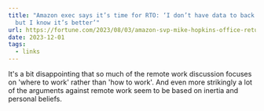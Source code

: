 ```yaml
---
title: "Amazon exec says it’s time for RTO: ‘I don’t have data to back it up,
  but I know it’s better’"
url: https://fortune.com/2023/08/03/amazon-svp-mike-hopkins-office-return/
date: 2023-12-01
tags:
  - links
---
```


It's a bit disappointing that so much of the remote work discussion focuses on 'where to work' rather than 'how to work'. And even more strikingly a lot of the arguments against remote work seem to be based on inertia and personal beliefs.
